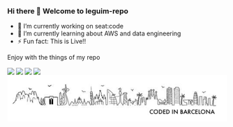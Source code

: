 ### Hi there 👋 Welcome to leguim-repo

- 🔭 I’m currently working on seat:code
- 🌱 I’m currently learning about AWS and data engineering
- ⚡ Fun fact: This is Live!!

Enjoy with the things of my repo

<img align="center" widht="380" src="https://github-readme-stats.vercel.app/api?username=leguim-repo&count_private=true&show_icons=true"/>
<img align="center" src="https://github-readme-streak-stats.herokuapp.com?user=leguim-repo"></img>
<img align="center" width="380" src="https://github-readme-stats.vercel.app/api/top-langs/?username=leguim-repo"/>
<img align="center" width="380" src="https://github-profile-trophy.vercel.app/?username=leguim-repo&column=3&margin-w=15&margin-h=15"/>
<img align="center" src="https://raw.githubusercontent.com/leguim-repo/leguim-repo/master/img/currentfooter.png" witdh="109px" />

